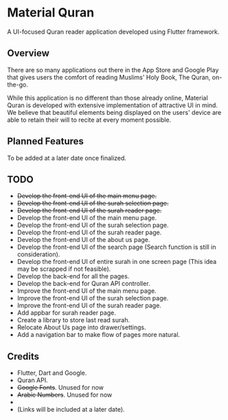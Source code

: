 # Material Quran

A UI-focused Quran reader application developed using Flutter framework.

## Overview

There are so many applications out there in the App Store and Google Play
that gives users the comfort of reading Muslims' Holy Book, The Quran,
on-the-go.

While this application is no different than those already online,
Material Quran is developed with extensive implementation of attractive UI
in mind. We believe that beautiful elements being displayed on the users'
device are able to retain their will to recite at every moment possible.

## Planned Features

To be added at a later date once finalized.

## TODO
- ~~Develop the front-end UI of the main menu page.~~
- ~~Develop the front-end UI of the surah selection page.~~
- ~~Develop the front-end UI of the surah reader page.~~
- Develop the front-end UI of the main menu page.
- Develop the front-end UI of the surah selection page.
- Develop the front-end UI of the surah reader page.
- Develop the front-end UI of the about us page.
- Develop the front-end UI of the search page (Search function is still in consideration).
- Develop the front-end UI of entire surah in one screen page (This idea may be scrapped if not feasible).
- Develop the back-end for all the pages.
- Develop the back-end for Quran API controller.
- Improve the front-end UI of the main menu page.
- Improve the front-end UI of the surah selection page.
- Improve the front-end UI of the surah reader page.
- Add appbar for surah reader page.
- Create a library to store last read surah.
- Relocate About Us page into drawer/settings.
- Add a navigation bar to make flow of pages more natural.

## Credits

- Flutter, Dart and Google.
- Quran API.
- ~~Google Fonts~~. Unused for now
- ~~Arabic Numbers~~. Unused for now
- 
- (Links will be included at a later date).
